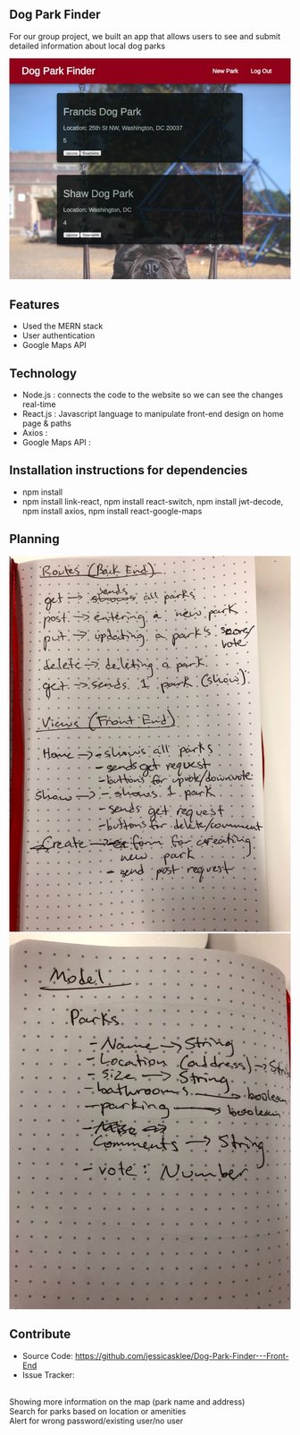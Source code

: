 ## Dog Park Finder

For our group project, we built an app that allows users to see and submit detailed information about local dog parks

![Dog Park Finder](/site-screenshot.jpg)

## Features

- Used the MERN stack
- User authentication
- Google Maps API


## Technology
- Node.js : connects the code to the website so we can see the changes real-time
- React.js : Javascript language to manipulate front-end design on home page & paths
- Axios : 
- Google Maps API :

## Installation instructions for dependencies
- npm install
- npm install link-react, npm install react-switch, npm install jwt-decode, npm install axios, npm install react-google-maps

## Planning
![Routes and Views](/routes_views.jpg)
![Model](/model.jpg)

## Contribute

- Source Code: https://github.com/jessicasklee/Dog-Park-Finder---Front-End
- Issue Tracker:
<br>
    Showing more information on the map (park name and address)
<br>
    Search for parks based on location or amenities
<br>
    Alert for wrong password/existing user/no user

